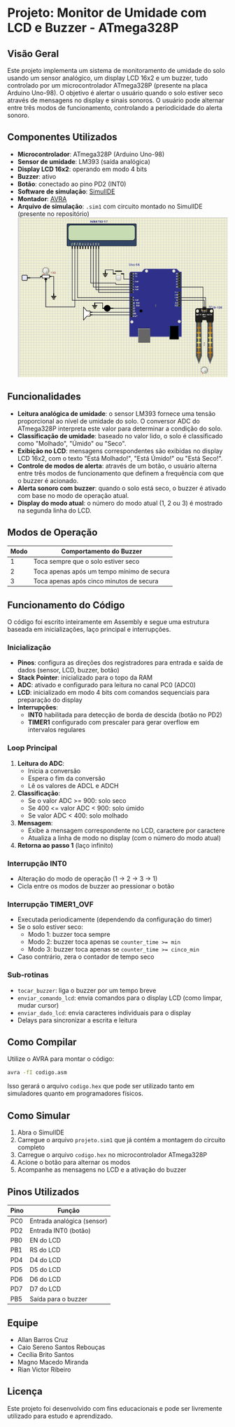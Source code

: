 # Projeto: Monitor de Umidade com LCD e Buzzer - ATmega328P

## Visão Geral

Este projeto implementa um sistema de monitoramento de umidade do solo usando um sensor analógico, um display LCD 16x2 e um buzzer, tudo controlado por um microcontrolador ATmega328P (presente na placa Arduino Uno-98). O objetivo é alertar o usuário quando o solo estiver seco através de mensagens no display e sinais sonoros. O usuário pode alternar entre três modos de funcionamento, controlando a periodicidade do alerta sonoro.

## Componentes Utilizados

- **Microcontrolador**: ATmega328P (Arduino Uno-98)
- **Sensor de umidade**: LM393 (saída analógica)
- **Display LCD 16x2**: operando em modo 4 bits
- **Buzzer**: ativo
- **Botão**: conectado ao pino PD2 (INT0)
- **Software de simulação**: [SimulIDE](https://www.simulide.com/)
- **Montador**: [AVRA](https://github.com/Ro5bert/avra)
- **Arquivo de simulação**: `.sim1` com circuito montado no SimulIDE (presente no repositório)
![Representação do Circuito no SimulIDE](/circuito.png "Representação do Circuito no SimulIDE")


## Funcionalidades

- **Leitura analógica de umidade**: o sensor LM393 fornece uma tensão proporcional ao nível de umidade do solo. O conversor ADC do ATmega328P interpreta este valor para determinar a condição do solo.
- **Classificação de umidade**: baseado no valor lido, o solo é classificado como "Molhado", "Úmido" ou "Seco".
- **Exibição no LCD**: mensagens correspondentes são exibidas no display LCD 16x2, com o texto "Está Molhado!", "Está Úmido!" ou "Está Seco!".
- **Controle de modos de alerta**: através de um botão, o usuário alterna entre três modos de funcionamento que definem a frequência com que o buzzer é acionado.
- **Alerta sonoro com buzzer**: quando o solo está seco, o buzzer é ativado com base no modo de operação atual.
- **Display do modo atual**: o número do modo atual (1, 2 ou 3) é mostrado na segunda linha do LCD.

## Modos de Operação

| Modo | Comportamento do Buzzer                      |
|------|----------------------------------------------|
| 1    | Toca sempre que o solo estiver seco          |
| 2    | Toca apenas após um tempo mínimo de secura   |
| 3    | Toca apenas após cinco minutos de secura     |

## Funcionamento do Código

O código foi escrito inteiramente em Assembly e segue uma estrutura baseada em inicializações, laço principal e interrupções.

### Inicialização

- **Pinos**: configura as direções dos registradores para entrada e saída de dados (sensor, LCD, buzzer, botão)
- **Stack Pointer**: inicializado para o topo da RAM
- **ADC**: ativado e configurado para leitura no canal PC0 (ADC0)
- **LCD**: inicializado em modo 4 bits com comandos sequenciais para preparação do display
- **Interrupções**:
  - **INT0** habilitada para detecção de borda de descida (botão no PD2)
  - **TIMER1** configurado com prescaler para gerar overflow em intervalos regulares

### Loop Principal

1. **Leitura do ADC**:
   - Inicia a conversão
   - Espera o fim da conversão
   - Lê os valores de ADCL e ADCH
2. **Classificação**:
   - Se o valor ADC >= 900: solo seco
   - Se 400 <= valor ADC < 900: solo úmido
   - Se valor ADC < 400: solo molhado
3. **Mensagem**:
   - Exibe a mensagem correspondente no LCD, caractere por caractere
   - Atualiza a linha de modo no display (com o número do modo atual)
4. **Retorna ao passo 1** (laço infinito)

### Interrupção INT0

- Alteração do modo de operação (1 → 2 → 3 → 1)
- Cicla entre os modos de buzzer ao pressionar o botão

### Interrupção TIMER1_OVF

- Executada periodicamente (dependendo da configuração do timer)
- Se o solo estiver seco:
  - Modo 1: buzzer toca sempre
  - Modo 2: buzzer toca apenas se `counter_time >= min`
  - Modo 3: buzzer toca apenas se `counter_time >= cinco_min`
- Caso contrário, zera o contador de tempo seco

### Sub-rotinas

- `tocar_buzzer`: liga o buzzer por um tempo breve
- `enviar_comando_lcd`: envia comandos para o display LCD (como limpar, mudar cursor)
- `enviar_dado_lcd`: envia caracteres individuais para o display
- Delays para sincronizar a escrita e leitura

## Como Compilar

Utilize o AVRA para montar o código:

```bash
avra -fI codigo.asm
```

Isso gerará o arquivo `codigo.hex` que pode ser utilizado tanto em simuladores quanto em programadores físicos.

## Como Simular

1. Abra o SimulIDE
2. Carregue o arquivo `projeto.sim1` que já contém a montagem do circuito completo
3. Carregue o arquivo `codigo.hex` no microcontrolador ATmega328P
4. Acione o botão para alternar os modos
5. Acompanhe as mensagens no LCD e a ativação do buzzer

## Pinos Utilizados

| Pino | Função                   |
|------|--------------------------|
| PC0  | Entrada analógica (sensor) |
| PD2  | Entrada INT0 (botão)     |
| PB0  | EN do LCD                |
| PB1  | RS do LCD                |
| PD4  | D4 do LCD                |
| PD5  | D5 do LCD                |
| PD6  | D6 do LCD                |
| PD7  | D7 do LCD                |
| PB5  | Saída para o buzzer      |

## Equipe

- Allan Barros Cruz
- Caio Sereno Santos Rebouças
- Cecília Brito Santos
- Magno Macedo Miranda
- Rian Victor Ribeiro

## Licença

Este projeto foi desenvolvido com fins educacionais e pode ser livremente utilizado para estudo e aprendizado.
